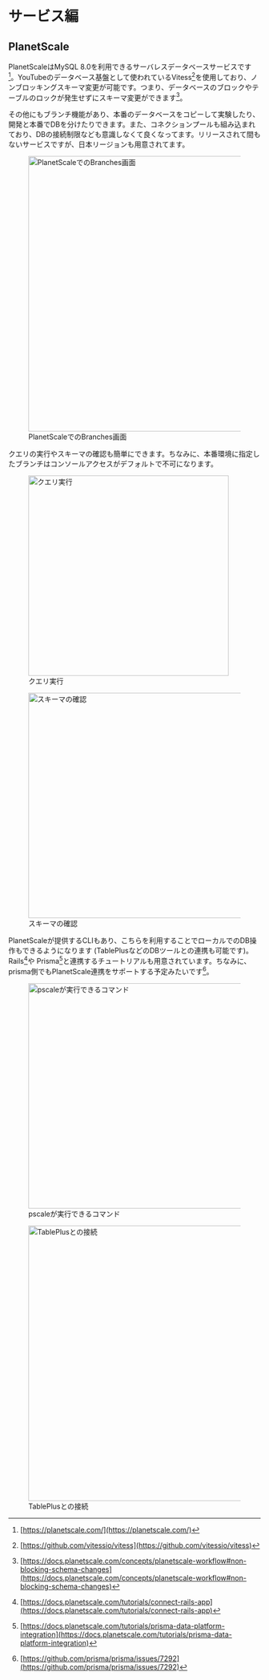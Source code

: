 # サービス編
## PlanetScale
PlanetScaleはMySQL 8.0を利用できるサーバレスデータベースサービスです[^planetscale]。YouTubeのデータベース基盤として使われているVitess[^vitess]を使用しており、ノンブロッキングスキーマ変更が可能です。つまり、データベースのブロックやテーブルのロックが発生せずにスキーマ変更ができます[^planetscale_no_blocking]。

その他にもブランチ機能があり、本番のデータベースをコピーして実験したり、開発と本番でDBを分けたりできます。また、コネクションプールも組み込まれており、DBの接続制限なども意識しなくて良くなってます。リリースされて間もないサービスですが、日本リージョンも用意されてます。

<figure>
  <img src='/images/web_changelog_2021/planet_scale/branch.png' width='550' height="550" alt='PlanetScaleでのBranches画面' />
  <figcaption>PlanetScaleでのBranches画面</figcaption>
</figure>

クエリの実行やスキーマの確認も簡単にできます。ちなみに、本番環境に指定したブランチはコンソールアクセスがデフォルトで不可になります。

<figure>
  <img src='/images/web_changelog_2021/planet_scale/console.png' width='400' height="400" alt='クエリ実行' />
  <figcaption>クエリ実行</figcaption>
</figure>

<figure>
  <img src='/images/web_changelog_2021/planet_scale/schema.png' width='450' height="450" alt='スキーマの確認' />
  <figcaption>スキーマの確認</figcaption>
</figure>

PlanetScaleが提供するCLIもあり、こちらを利用することでローカルでのDB操作もできるようになります (TablePlusなどのDBツールとの連携も可能です)。Rails[^planetscale_rails_tutorial]や Prisma[^planetscale_prisma_tutorial]と連携するチュートリアルも用意されています。ちなみに、prisma側でもPlanetScale連携をサポートする予定みたいです[^planetscale_prisma_support]。

<figure>
  <img src='/images/web_changelog_2021/planet_scale/cli.png' width='450' height="450" alt='pscaleが実行できるコマンド' />
  <figcaption>pscaleが実行できるコマンド</figcaption>
</figure>

<figure>
  <img src='/images/web_changelog_2021/planet_scale/connect-db.png' width='550' height="550" alt='TablePlusとの接続' />
  <figcaption>TablePlusとの接続</figcaption>
</figure>

[^planetscale]: [https://planetscale.com/](https://planetscale.com/)
[^vitess]: [https://github.com/vitessio/vitess](https://github.com/vitessio/vitess)
[^planetscale_no_blocking]: [https://docs.planetscale.com/concepts/planetscale-workflow#non-blocking-schema-changes](https://docs.planetscale.com/concepts/planetscale-workflow#non-blocking-schema-changes)
[^planetscale_rails_tutorial]: [https://docs.planetscale.com/tutorials/connect-rails-app](https://docs.planetscale.com/tutorials/connect-rails-app)
[^planetscale_prisma_tutorial]: [https://docs.planetscale.com/tutorials/prisma-data-platform-integration](https://docs.planetscale.com/tutorials/prisma-data-platform-integration)
[^planetscale_prisma_support]: [https://github.com/prisma/prisma/issues/7292](https://github.com/prisma/prisma/issues/7292)
